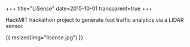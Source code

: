 +++
title="LiSense"
date=2015-10-01
transparent=true
+++

HackMIT hackathon project to generate foot traffic analytics via a LIDAR sensor.

{{ resized(img="lisense.jpg") }}

